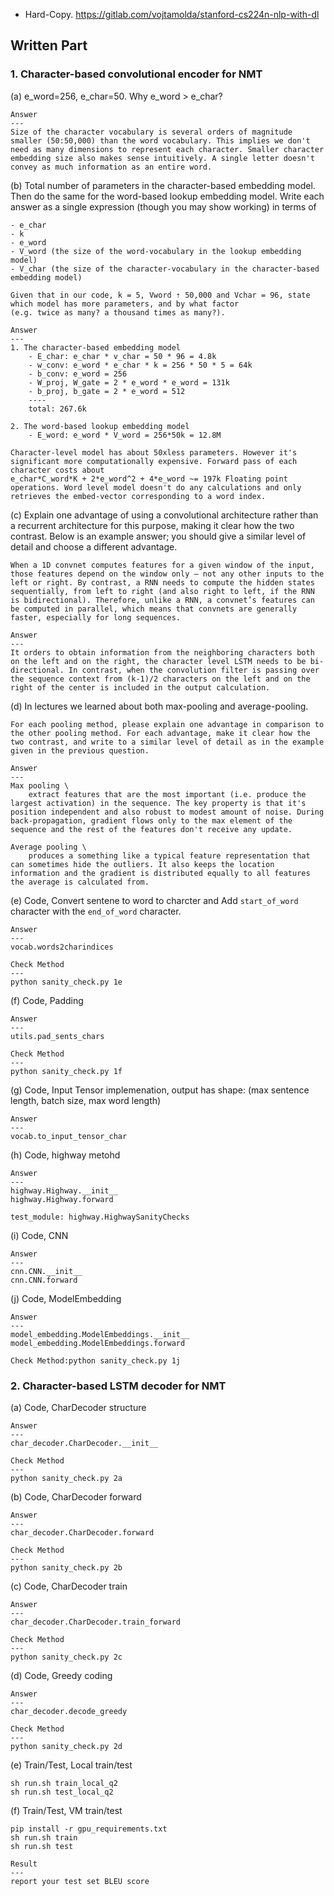 * Hard-Copy. https://gitlab.com/vojtamolda/stanford-cs224n-nlp-with-dl

## Written Part
    
### 1. Character-based convolutional encoder for NMT

(a) e_word=256, e_char=50. Why e_word > e_char?

    Answer
    ---
    Size of the character vocabulary is several orders of magnitude smaller (50:50,000) than the word vocabulary. This implies we don't need as many dimensions to represent each character. Smaller character embedding size also makes sense intuitively. A single letter doesn't convey as much information as an entire word.


(b) Total number of parameters in the character-based embedding model. Then do the same for the word-based lookup embedding model.
    Write each answer as a single expression (though you may show working) in terms of 
    
    - e_char 
    - k 
    - e_word 
    - V_word (the size of the word-vocabulary in the lookup embedding model)
    - V_char (the size of the character-vocabulary in the character-based embedding model)
    
    Given that in our code, k = 5, Vword ⇡ 50,000 and Vchar = 96, state which model has more parameters, and by what factor 
    (e.g. twice as many? a thousand times as many?).

    Answer
    ---
    1. The character-based embedding model
        - E_char: e_char * v_char = 50 * 96 = 4.8k 
        - w_conv: e_word * e_char * k = 256 * 50 * 5 = 64k
        - b_conv: e_word = 256
        - W_proj, W_gate = 2 * e_word * e_word = 131k
        - b_proj, b_gate = 2 * e_word = 512
        ----
        total: 267.6k

    2. The word-based lookup embedding model
        - E_word: e_word * V_word = 256*50k = 12.8M

    Character-level model has about 50xless parameters. However it's significant more computationally expensive. Forward pass of each character costs about
    e_char*C_word*K + 2*e_word^2 + 4*e_word ~= 197k Floating point operations. Word level model doesn't do any calculations and only retrieves the embed-vector corresponding to a word index.

(c) Explain one advantage of using a convolutional architecture rather than a recurrent architecture for this purpose, making it clear how the two contrast. Below
    is an example answer; you should give a similar level of detail and choose a different advantage.

    When a 1D convnet computes features for a given window of the input, those features depend on the window only – not any other inputs to the left or right. By contrast, a RNN needs to compute the hidden states sequentially, from left to right (and also right to left, if the RNN is bidirectional). Therefore, unlike a RNN, a convnet’s features can be computed in parallel, which means that convnets are generally faster, especially for long sequences.

    Answer
    ---
    It orders to obtain information from the neighboring characters both on the left and on the right, the character level LSTM needs to be bi-directional. In contrast, when the convolution filter is passing over the sequence context from (k-1)/2 characters on the left and on the right of the center is included in the output calculation.

(d) In lectures we learned about both max-pooling and average-pooling. 
    
    For each pooling method, please explain one advantage in comparison to the other pooling method. For each advantage, make it clear how the two contrast, and write to a similar level of detail as in the example given in the previous question.

    Answer
    ---
    Max pooling \
        extract features that are the most important (i.e. produce the largest activation) in the sequence. The key property is that it's position independent and also robust to modest amount of noise. During back-propagation, gradient flows only to the max element of the sequence and the rest of the features don't receive any update.
    
    Average pooling \
        produces a something like a typical feature representation that can sometimes hide the outliers. It also keeps the location information and the gradient is distributed equally to all features the average is calculated from.

(e) Code, Convert sentene to word to charcter and Add  `start_of_word` character with the `end_of_word` character. 
    
    Answer
    ---
    vocab.words2charindices
    
    Check Method
    ---
    python sanity_check.py 1e

(f) Code, Padding

    Answer
    ---
    utils.pad_sents_chars
    
    Check Method
    ---
    python sanity_check.py 1f

(g) Code, Input Tensor implemenation, output has shape: (max sentence length, batch size, max word length)

    Answer
    ---
    vocab.to_input_tensor_char


(h) Code, highway metohd

    Answer
    ---
    highway.Highway.__init__
    highway.Highway.forward

    test_module: highway.HighwaySanityChecks

(i) Code, CNN

    Answer
    ---
    cnn.CNN.__init__
    cnn.CNN.forward


(j) Code, ModelEmbedding

    Answer
    ---
    model_embedding.ModelEmbeddings.__init__
    model_embedding.ModelEmbeddings.forward

    Check Method:python sanity_check.py 1j


### 2. Character-based LSTM decoder for NMT

(a) Code, CharDecoder structure

    Answer
    ---
    char_decoder.CharDecoder.__init__

    Check Method
    ---
    python sanity_check.py 2a

(b) Code, CharDecoder forward

    Answer
    ---
    char_decoder.CharDecoder.forward

    Check Method
    ---
    python sanity_check.py 2b

(c) Code, CharDecoder train

    Answer
    ---
    char_decoder.CharDecoder.train_forward

    Check Method
    ---
    python sanity_check.py 2c

(d) Code, Greedy coding

    Answer
    ---
    char_decoder.decode_greedy

    Check Method
    ---
    python sanity_check.py 2d

(e) Train/Test, Local train/test

    sh run.sh train_local_q2
    sh run.sh test_local_q2


(f) Train/Test, VM train/test

    pip install -r gpu_requirements.txt
    sh run.sh train
    sh run.sh test

    Result
    ---
    report your test set BLEU score

